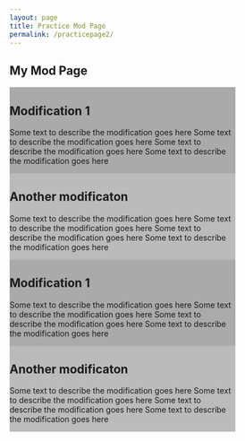 ```yaml
---
layout: page
title: Practice Mod Page
permalink: /practicepage2/
---
```


<html>
<head>
<meta name="viewport" content="width=device-width, initial-scale=1">
<style>
* {
  box-sizing: border-box;
}

/* Create two equal columns that floats next to each other */
.column {
  float: left;
  width: 50%;
  padding: 10px;
  height: 300px; /* Should be removed. Only for demonstration */
}

/* Clear floats after the columns */
.row:after {
  content: "";
  display: table;
  clear: both;
}
</style>
</head>
<body>

<h2>My Mod Page</h2>

<div class="row">
  <div class="column" style="background-color:#aaa;">
    <h2>Modification 1</h2>
    <p>Some text to describe the modification goes here Some text to describe the modification goes here Some text to describe the modification goes here Some text to describe the modification goes here  </p>
  </div>
  <div class="column" style="background-color:#bbb;">
    <h2>Another modificaton</h2>
    <p>Some text to describe the modification goes here Some text to describe the modification goes here Some text to describe the modification goes here Some text to describe the modification goes here</p>
  </div>
</div>

</body>
</html>


<body>

<div class="row">
  <div class="column" style="background-color:#aaa;">
    <h2>Modification 1</h2>
    <p>Some text to describe the modification goes here Some text to describe the modification goes here Some text to describe the modification goes here Some text to describe the modification goes here  </p>
  </div>
  <div class="column" style="background-color:#bbb;">
    <h2>Another modificaton</h2>
    <p>Some text to describe the modification goes here Some text to describe the modification goes here Some text to describe the modification goes here Some text to describe the modification goes here</p>
  </div>
</div>

</body>


